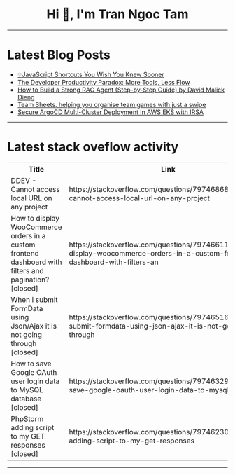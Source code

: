<h1 align="center">Hi 👋, I'm Tran Ngoc Tam</h1>

---

# Latest Blog Posts 
<!-- BLOG-POST-LIST:START -->
- [💡JavaScript Shortcuts You Wish You Knew Sooner](https://dev.to/ilsa_shaikh_089e2bfab0bf4/javascript-shortcuts-you-wish-you-knew-sooner-41o7)
- [The Developer Productivity Paradox: More Tools, Less Flow](https://dev.to/pullflow/the-developer-productivity-paradox-more-tools-less-flow-2if2)
- [How to Build a Strong RAG Agent &lpar;Step-by-Step Guide&rpar; by David Malick Dieng](https://dev.to/davidmalickdieng/how-to-build-a-strong-rag-agent-step-by-step-guideby-david-malick-dieng-2cdo)
- [Team Sheets, helping you organise team games with just a swipe](https://dev.to/cchana/team-sheets-helping-you-organise-team-games-with-just-a-swipe-4aj8)
- [Secure ArgoCD Multi-Cluster Deployment in AWS EKS with IRSA](https://dev.to/dedicatted/secure-argocd-multi-cluster-deployment-in-aws-eks-with-irsa-36mj)
<!-- BLOG-POST-LIST:END -->

---

# Latest stack oveflow activity
<table>
  <tr><th>Title</th><th>Link</th></tr>
  <!-- STACKOVERFLOW:START --><tr><td>DDEV - Cannot access local URL on any project</td><td>https://stackoverflow.com/questions/79746868/ddev-cannot-access-local-url-on-any-project</td></tr><tr><td>How to display WooCommerce orders in a custom frontend dashboard with filters and pagination? [closed]</td><td>https://stackoverflow.com/questions/79746611/how-to-display-woocommerce-orders-in-a-custom-frontend-dashboard-with-filters-an</td></tr><tr><td>When i submit FormData using Json/Ajax it is not going through [closed]</td><td>https://stackoverflow.com/questions/79746516/when-i-submit-formdata-using-json-ajax-it-is-not-going-through</td></tr><tr><td>How to save Google OAuth user login data to MySQL database [closed]</td><td>https://stackoverflow.com/questions/79746329/how-to-save-google-oauth-user-login-data-to-mysql-database</td></tr><tr><td>PhpStorm adding script to my GET responses [closed]</td><td>https://stackoverflow.com/questions/79746230/phpstorm-adding-script-to-my-get-responses</td></tr><!-- STACKOVERFLOW:END -->
</table>

---


